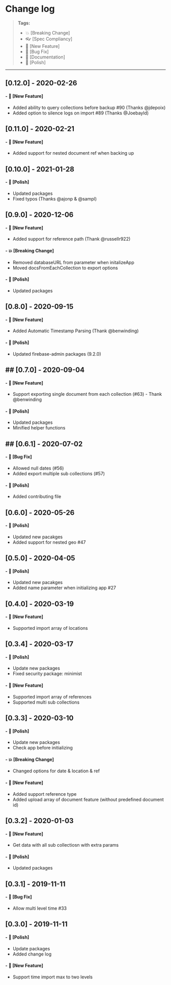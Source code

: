 # Change log

> **Tags:**
>
> - :boom: [Breaking Change]
> - :eyeglasses: [Spec Compliancy]
> - :rocket: [New Feature]
> - :bug: [Bug Fix]
> - :memo: [Documentation]
> - :nail_care: [Polish]

---

## [0.12.0] - 2020-02-26

#### - :rocket: [New Feature]

- Added ability to query collections before backup #90 (Thanks @jdepoix)
- Added option to silence logs on import #89 (Thanks @Joebayld)

## [0.11.0] - 2020-02-21

#### - :rocket: [New Feature]

- Added support for nested document ref when backing up

## [0.10.0] - 2021-01-28

#### - :nail_care: [Polish]

- Updated packages
- Fixed typos (Thanks @ajonp & @sampl)

## [0.9.0] - 2020-12-06

#### - :rocket: [New Feature]

- Added support for reference path (Thank @russellr922)

#### - :boom: [Breaking Change]

- Removed databaseURL from parameter when initalizeApp
- Moved docsFromEachCollection to export options

#### - :nail_care: [Polish]

- Updated packages

## [0.8.0] - 2020-09-15

#### - :rocket: [New Feature]

- Added Automatic Timestamp Parsing (Thank @benwinding)

#### - :nail_care: [Polish]

- Updated firebase-admin packages (9.2.0)

## ## [0.7.0] - 2020-09-04

#### - :rocket: [New Feature]

- Support exporting single document from each collection (#63) - Thank @benwinding

#### - :nail_care: [Polish]

- Updated packages
- Minified helper functions

## ## [0.6.1] - 2020-07-02

#### - :bug: [Bug Fix]

- Allowed null dates (#56)
- Added export multiple sub collections (#57)

#### - :nail_care: [Polish]

- Added contributing file

## [0.6.0] - 2020-05-26

#### - :nail_care: [Polish]

- Updated new pacakges
- Added support for nested geo #47

## [0.5.0] - 2020-04-05

#### - :nail_care: [Polish]

- Updated new pacakges
- Added name parameter when initializing app #27

## [0.4.0] - 2020-03-19

#### - :rocket: [New Feature]

- Supported import array of locations

## [0.3.4] - 2020-03-17

#### - :nail_care: [Polish]

- Update new packages
- Fixed security package: minimist

#### - :rocket: [New Feature]

- Supported import array of references
- Supported multi sub collections

## [0.3.3] - 2020-03-10

#### - :nail_care: [Polish]

- Update new packages
- Check app before initializing

#### - :boom: [Breaking Change]

- Changed options for date & location & ref

#### - :rocket: [New Feature]

- Added support reference type
- Added upload array of document feature (without predefined document id)

## [0.3.2] - 2020-01-03

#### - :rocket: [New Feature]

- Get data with all sub collectiosn with extra params

#### - :nail_care: [Polish]

- Updated packages

## [0.3.1] - 2019-11-11

#### - :bug: [Bug Fix]

- Allow multi level time #33

## [0.3.0] - 2019-11-11

#### - :nail_care: [Polish]

- Update packages
- Added change log

#### - :rocket: [New Feature]

- Support time import max to two levels
